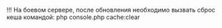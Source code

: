 !!! На боевом сервере, после обновления необходимо вызвать сброс кеша командой: php console.php cache:clear